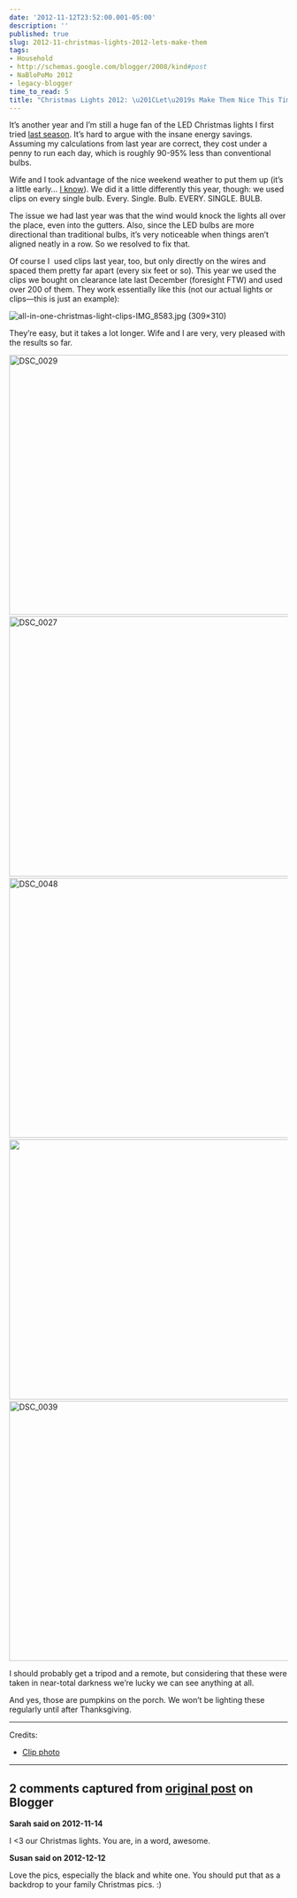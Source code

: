 ```yaml
---
date: '2012-11-12T23:52:00.001-05:00'
description: ''
published: true
slug: 2012-11-christmas-lights-2012-lets-make-them
tags:
- Household
- http://schemas.google.com/blogger/2008/kind#post
- NaBloPoMo 2012
- legacy-blogger
time_to_read: 5
title: "Christmas Lights 2012: \u201CLet\u2019s Make Them Nice This Time\u201D"
---
```


<p>It’s another year and I’m still a huge fan of the LED Christmas lights I first tried <a href="../2011/2011-11-leds-are-awesome.html">last season</a>. It’s hard to argue with the insane energy savings. Assuming my calculations from last year are correct, they cost under a penny to run each day, which is roughly 90-95% less than conventional bulbs.</p>
<p>Wife and I took advantage of the nice weekend weather to put them up (it’s a little early… <a href="http://footedjammies.blogspot.com/2012/11/we-are-best-neighbors.html">I know</a>). We did it a little differently this year, though: we used clips on every single bulb. Every. Single. Bulb. EVERY. SINGLE. BULB.</p>
<p>The issue we had last year was that the wind would knock the lights all over the place, even into the gutters. Also, since the LED bulbs are more directional than traditional bulbs, it’s very noticeable when things aren’t aligned neatly in a row. So we resolved to fix that.</p>
<p>Of course I&#160; used clips last year, too, but only directly on the wires and spaced them pretty far apart (every six feet or so). This year we used the clips we bought on clearance late last December (foresight FTW) and used over 200 of them. They work essentially like this (not our actual lights or clips—this is just an example):</p>
<p><img alt="all-in-one-christmas-light-clips-IMG_8583.jpg (309×310)" src="http://www.christmaslightsetc.com/images/productdetail/all-in-one-christmas-light-clips-IMG_8583.jpg" style="float: none; margin: 3px auto; display: block;" /></p>
<p>They’re easy, but it takes a lot longer. Wife and I are very, very pleased with the results so far. </p>
<p><img alt="DSC_0029" height="469" src="http://lh6.ggpht.com/-PEARIljM1S0/UKHRYWEH6UI/AAAAAAAAFQI/KTTtK7QmaEQ/DSC_0029%25255B3%25255D.jpg" style="float: none; margin: 3px auto; display: block;" title="DSC_0029" width="700" /><img alt="DSC_0027" height="469" src="http://lh6.ggpht.com/-8LNV2D0RNpg/UKHRlTZLGwI/AAAAAAAAFQM/nFRJJL0Iv10/DSC_0027%25255B3%25255D.jpg" style="float: none; margin: 3px auto; display: block;" title="DSC_0027" width="700" /><img alt="DSC_0048" height="469" src="http://lh6.ggpht.com/-MnNFFeFPsh8/UKHRwtauGPI/AAAAAAAAFQQ/LeS7EpDMYIM/DSC_0048%25255B3%25255D.jpg" style="float: none; margin: 3px auto; display: block;" title="DSC_0048" width="700" /><img alt="" height="469" src="http://lh3.ggpht.com/-t8HnlIAp5-o/UKHR1IbdYDI/AAAAAAAAFQU/weeUITKbwfU/DSC_0047%25255B3%25255D.jpg" style="float: none; margin: 3px auto; display: block;" title="She waits. She watches. BOO" width="700" /><img alt="DSC_0039" height="469" src="http://lh4.ggpht.com/-Bj_LCrLZLvg/UKHR_29vh5I/AAAAAAAAFQY/czISG7uFCzk/DSC_0039%25255B3%25255D.jpg" style="float: none; margin: 3px auto; display: block;" title="DSC_0039" width="700" /></p>
<p>I should probably get a tripod and a remote, but considering that these were taken in near-total darkness we’re lucky we can see anything at all.</p>
<p>And yes, those are pumpkins on the porch. We won’t be lighting these regularly until after Thanksgiving.</p>  <hr />
<p>Credits:</p>  <ul>   <li><a href="http://www.christmaslightsetc.com/pages/Hanging-Christmas-Lights.htm">Clip photo</a></li> </ul>

---

## 2 comments captured from [original post](https://blog.wassupy.com/2012/11/christmas-lights-2012-lets-make-them.html) on Blogger

**Sarah said on 2012-11-14**

I &lt;3 our Christmas lights.  You are, in a word, awesome.

**Susan said on 2012-12-12**

Love the pics, especially the black and white one. You should put that as a backdrop to your family Christmas pics. :)

